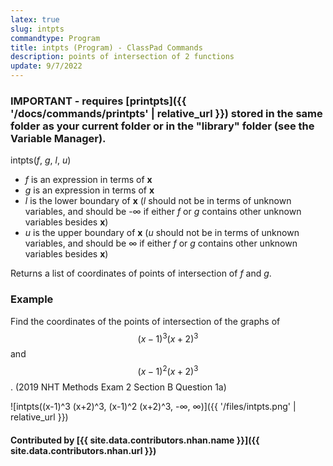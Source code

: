 ```yaml
---
latex: true
slug: intpts
commandtype: Program
title: intpts (Program) - ClassPad Commands
description: points of intersection of 2 functions
update: 9/7/2022
---
```


### IMPORTANT - requires [printpts]({{ '/docs/commands/printpts' | relative_url }}) stored in the same folder as your current folder or in the "library" folder (see the Variable Manager).

intpts(*f*, *g*, *l*, *u*)

- *f* is an expression in terms of **x**
- *g* is an expression in terms of **x**
- *l* is the lower boundary of **x** (*l* should not be in terms of unknown variables, and should be -∞ if either *f* or *g* contains other unknown variables besides **x**)
- *u* is the upper boundary of **x** (*u* should not be in terms of unknown variables, and should be ∞ if either *f* or *g* contains other unknown variables besides **x**)

Returns a list of coordinates of points of intersection of *f* and *g*.

### Example

Find the coordinates of the points of intersection of the graphs of $$ (x-1)^3 (x+2)^3 $$ and $$ (x-1)^2 (x+2)^3 $$. (2019 NHT Methods Exam 2 Section B Question 1a)

![intpts((x-1)^3 (x+2)^3, (x-1)^2 (x+2)^3, -∞, ∞)]({{ '/files/intpts.png' | relative_url }})

#### Contributed by [{{ site.data.contributors.nhan.name }}]({{ site.data.contributors.nhan.url }})